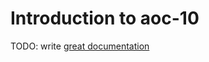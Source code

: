 # Introduction to aoc-10

TODO: write [great documentation](http://jacobian.org/writing/what-to-write/)
